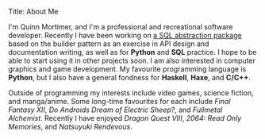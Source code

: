 Title: About Me

I'm Quinn Mortimer, and I'm a professional and recreational software developer.
Recently I have been working on [a SQL abstraction package][breezeblocks] based
on the builder pattern as an exercise in API design and documentation writing,
as well as for **Python** and **SQL** practice. I hope to be able to start using it in
other projects soon. I am also interested in computer graphics and game development.
My favourite programming language is **Python**, but I also have a general fondness
for **Haskell**, **Haxe**, and **C/C++**.

Outside of programming my interests include video games, science fiction, and
manga/anime. Some long-time favourites for each include *Final Fantasy XII*,
*Do Androids Dream of Electric Sheep?*, and *Fullmetal Alchemist*. Recently I
have enjoyed *Dragon Quest VIII*, *2064: Read Only Memories*, and
*Natsuyuki Rendevous*.

[breezeblocks]: https://github.com/modimore/BreezeBlocks
